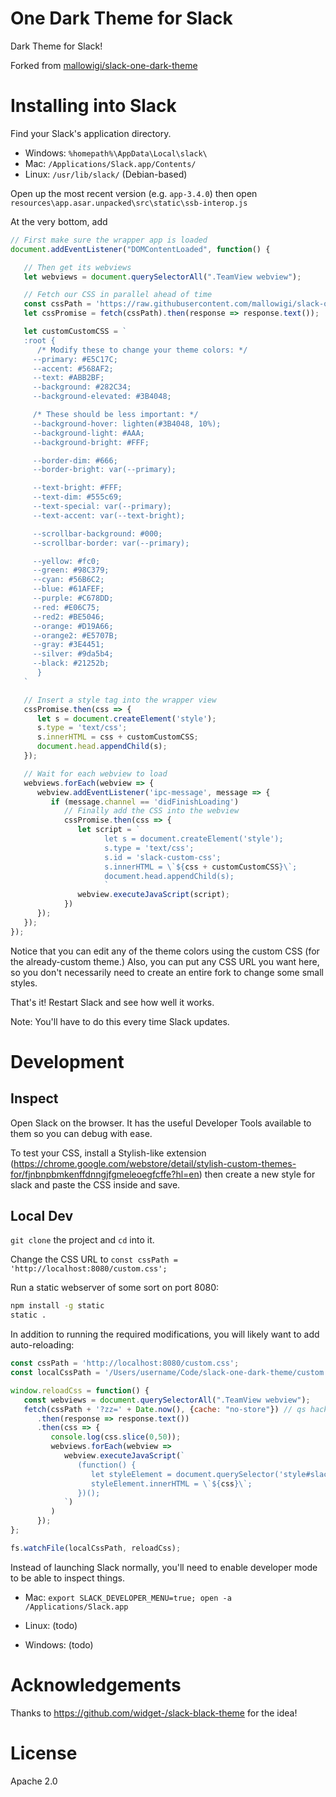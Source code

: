 # One Dark Theme for Slack

Dark Theme for Slack!

Forked from [mallowigi/slack-one-dark-theme](https://github.com/mallowigi/slack-one-dark-theme)

# Installing into Slack

Find your Slack's application directory.

* Windows: `%homepath%\AppData\Local\slack\`
* Mac: `/Applications/Slack.app/Contents/`
* Linux: `/usr/lib/slack/` (Debian-based)


Open up the most recent version (e.g. `app-3.4.0`) then open
`resources\app.asar.unpacked\src\static\ssb-interop.js`

At the very bottom, add

```js
// First make sure the wrapper app is loaded
document.addEventListener("DOMContentLoaded", function() {

   // Then get its webviews
   let webviews = document.querySelectorAll(".TeamView webview");

   // Fetch our CSS in parallel ahead of time
   const cssPath = 'https://raw.githubusercontent.com/mallowigi/slack-one-dark-theme/master/custom.css';
   let cssPromise = fetch(cssPath).then(response => response.text());

   let customCustomCSS = `
   :root {
      /* Modify these to change your theme colors: */
     --primary: #E5C17C;
     --accent: #568AF2;
     --text: #ABB2BF;
     --background: #282C34;
     --background-elevated: #3B4048;

     /* These should be less important: */
     --background-hover: lighten(#3B4048, 10%);
     --background-light: #AAA;
     --background-bright: #FFF;

     --border-dim: #666;
     --border-bright: var(--primary);

     --text-bright: #FFF;
     --text-dim: #555c69;
     --text-special: var(--primary);
     --text-accent: var(--text-bright);

     --scrollbar-background: #000;
     --scrollbar-border: var(--primary);

     --yellow: #fc0;
     --green: #98C379;
     --cyan: #56B6C2;
     --blue: #61AFEF;
     --purple: #C678DD;
     --red: #E06C75;
     --red2: #BE5046;
     --orange: #D19A66;
     --orange2: #E5707B;
     --gray: #3E4451;
     --silver: #9da5b4;
     --black: #21252b;
      }
   `

   // Insert a style tag into the wrapper view
   cssPromise.then(css => {
      let s = document.createElement('style');
      s.type = 'text/css';
      s.innerHTML = css + customCustomCSS;
      document.head.appendChild(s);
   });

   // Wait for each webview to load
   webviews.forEach(webview => {
      webview.addEventListener('ipc-message', message => {
         if (message.channel == 'didFinishLoading')
            // Finally add the CSS into the webview
            cssPromise.then(css => {
               let script = `
                     let s = document.createElement('style');
                     s.type = 'text/css';
                     s.id = 'slack-custom-css';
                     s.innerHTML = \`${css + customCustomCSS}\`;
                     document.head.appendChild(s);
                     `
               webview.executeJavaScript(script);
            })
      });
   });
});
```

Notice that you can edit any of the theme colors using the custom CSS (for
the already-custom theme.) Also, you can put any CSS URL you want here,
so you don't necessarily need to create an entire fork to change some small styles.

That's it! Restart Slack and see how well it works.

Note: You'll have to do this every time Slack updates.

# Development


## Inspect

Open Slack on the browser. It has the useful Developer Tools available to them so you can debug with ease.

To test your CSS, install a Stylish-like extension (https://chrome.google.com/webstore/detail/stylish-custom-themes-for/fjnbnpbmkenffdnngjfgmeleoegfcffe?hl=en) then create
a new style for slack and paste the CSS inside and save.

## Local Dev

`git clone` the project and `cd` into it.

Change the CSS URL to `const cssPath = 'http://localhost:8080/custom.css';`

Run a static webserver of some sort on port 8080:

```bash
npm install -g static
static .
```

In addition to running the required modifications, you will likely want to add auto-reloading:

```js
const cssPath = 'http://localhost:8080/custom.css';
const localCssPath = '/Users/username/Code/slack-one-dark-theme/custom.css';

window.reloadCss = function() {
   const webviews = document.querySelectorAll(".TeamView webview");
   fetch(cssPath + '?zz=' + Date.now(), {cache: "no-store"}) // qs hack to prevent cache
      .then(response => response.text())
      .then(css => {
         console.log(css.slice(0,50));
         webviews.forEach(webview =>
            webview.executeJavaScript(`
               (function() {
                  let styleElement = document.querySelector('style#slack-custom-css');
                  styleElement.innerHTML = \`${css}\`;
               })();
            `)
         )
      });
};

fs.watchFile(localCssPath, reloadCss);
```

Instead of launching Slack normally, you'll need to enable developer mode to be able to inspect things.

* Mac: `export SLACK_DEVELOPER_MENU=true; open -a /Applications/Slack.app`

* Linux: (todo)

* Windows: (todo)

# Acknowledgements

Thanks to https://github.com/widget-/slack-black-theme for the idea!

# License

Apache 2.0
